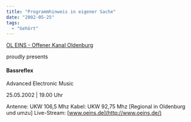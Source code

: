 ```yaml
---
title: "Programmhinweis in eigener Sache"
date: "2002-05-25"
tags:
  - "Gehört"
---
```


[OL EINS - Offener Kanal Oldenburg](http://www.oeins.de)

proudly presents

#### Bassreflex
Advanced Electronic Music

25.05.2002 | 19.00 Uhr

Antenne: UKW 106,5 Mhz
Kabel: UKW 92,75 Mhz
\[Regional in Oldenburg und umzu\]
Live-Stream: [www.oeins.de](http://www.oeins.de/)
